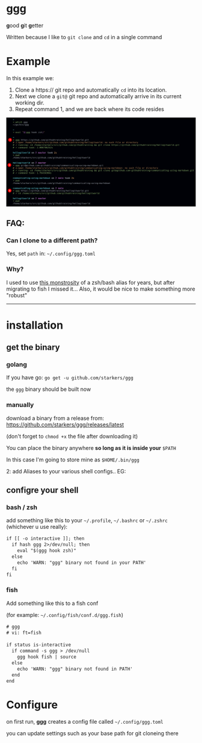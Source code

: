 # ggg

**g**ood **g**it **g**etter


Written because I like to `git clone` and `cd` in a single command



# Example

In this example we:
1. Clone a https:// git repo and automatically `cd` into its location.
2. Next we clone a `git@` git repo and automatically arrive in its current working dir.
3. Repeat command 1, and we are back where its code resides


![example](/media/example-zsh.png)



## FAQ:

### Can I clone to a different path?

Yes, set `path` in: `~/.config/ggg.toml`

### Why?

I used to use [this monstrosity](https://github.com/starkers/homedirectory/blob/a8f4e95dd5bd6eb857e30935396e51a442acd619/home/aliases#L105-L159) of a zsh/bash alias for years, but after migrating to fish I missed it... Also, it would be nice to make something more "robust"


---

# installation

## get the binary

### golang
If you have go: `go get -u github.com/starkers/ggg`

the `ggg` binary should be built now

### manually
download a binary from a release from: https://github.com/starkers/ggg/releases/latest

(don't forget to `chmod +x` the file after downloading it)

You can place the binary anywhere **so long as it is inside your** `$PATH`

In this case I'm going to store mine as `$HOME/.bin/ggg`


2: add Aliases to your various shell configs.. EG:



## configre your shell


### bash / zsh

add something like this to your `~/.profile`, `~/.bashrc` or `~/.zshrc` (whichever u use really):

```
if [[ -o interactive ]]; then
  if hash ggg 2>/dev/null; then
    eval "$(ggg hook zsh)"
  else
    echo 'WARN: "ggg" binary not found in your PATH'
  fi
fi
```

### fish

Add something like this to a fish conf

(for example: `~/.config/fish/conf.d/ggg.fish`)

```
# ggg
# vi: ft=fish

if status is-interactive
  if command -s ggg > /dev/null
    ggg hook fish | source
  else
    echo 'WARN: "ggg" binary not found in PATH'
  end
end

```



# Configure

on first run, **ggg** creates a config file called `~/.config/ggg.toml`

you can update settings such as your base path for git cloneing there

